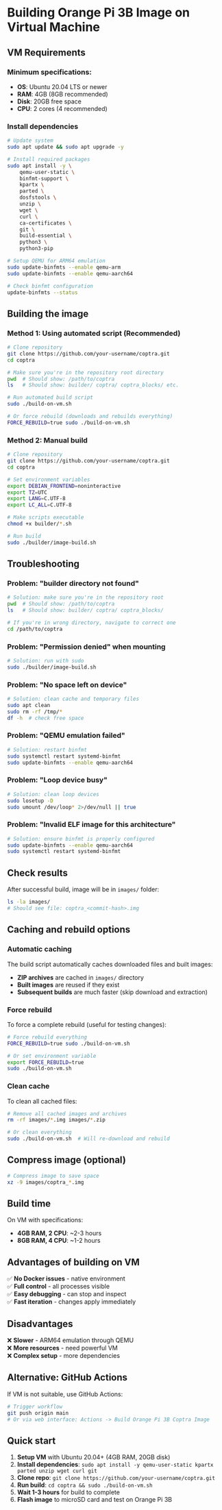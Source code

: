 # Building Orange Pi 3B Image on Virtual Machine

## VM Requirements

### Minimum specifications:
- **OS**: Ubuntu 20.04 LTS or newer
- **RAM**: 4GB (8GB recommended)
- **Disk**: 20GB free space
- **CPU**: 2 cores (4 recommended)

### Install dependencies

```bash
# Update system
sudo apt update && sudo apt upgrade -y

# Install required packages
sudo apt install -y \
    qemu-user-static \
    binfmt-support \
    kpartx \
    parted \
    dosfstools \
    unzip \
    wget \
    curl \
    ca-certificates \
    git \
    build-essential \
    python3 \
    python3-pip

# Setup QEMU for ARM64 emulation
sudo update-binfmts --enable qemu-arm
sudo update-binfmts --enable qemu-aarch64

# Check binfmt configuration
update-binfmts --status
```

## Building the image

### Method 1: Using automated script (Recommended)
```bash
# Clone repository
git clone https://github.com/your-username/coptra.git
cd coptra

# Make sure you're in the repository root directory
pwd  # Should show: /path/to/coptra
ls   # Should show: builder/ coptra/ coptra_blocks/ etc.

# Run automated build script
sudo ./build-on-vm.sh

# Or force rebuild (downloads and rebuilds everything)
FORCE_REBUILD=true sudo ./build-on-vm.sh
```

### Method 2: Manual build
```bash
# Clone repository
git clone https://github.com/your-username/coptra.git
cd coptra

# Set environment variables
export DEBIAN_FRONTEND=noninteractive
export TZ=UTC
export LANG=C.UTF-8
export LC_ALL=C.UTF-8

# Make scripts executable
chmod +x builder/*.sh

# Run build
sudo ./builder/image-build.sh
```

## Troubleshooting

### Problem: "builder directory not found"
```bash
# Solution: make sure you're in the repository root
pwd  # Should show: /path/to/coptra
ls   # Should show: builder/ coptra/ coptra_blocks/

# If you're in wrong directory, navigate to correct one
cd /path/to/coptra
```

### Problem: "Permission denied" when mounting
```bash
# Solution: run with sudo
sudo ./builder/image-build.sh
```

### Problem: "No space left on device"
```bash
# Solution: clean cache and temporary files
sudo apt clean
sudo rm -rf /tmp/*
df -h  # check free space
```

### Problem: "QEMU emulation failed"
```bash
# Solution: restart binfmt
sudo systemctl restart systemd-binfmt
sudo update-binfmts --enable qemu-aarch64
```

### Problem: "Loop device busy"
```bash
# Solution: clean loop devices
sudo losetup -D
sudo umount /dev/loop* 2>/dev/null || true
```

### Problem: "Invalid ELF image for this architecture"
```bash
# Solution: ensure binfmt is properly configured
sudo update-binfmts --enable qemu-aarch64
sudo systemctl restart systemd-binfmt
```

## Check results

After successful build, image will be in `images/` folder:
```bash
ls -la images/
# Should see file: coptra_<commit-hash>.img
```

## Caching and rebuild options

### Automatic caching
The build script automatically caches downloaded files and built images:
- **ZIP archives** are cached in `images/` directory
- **Built images** are reused if they exist
- **Subsequent builds** are much faster (skip download and extraction)

### Force rebuild
To force a complete rebuild (useful for testing changes):
```bash
# Force rebuild everything
FORCE_REBUILD=true sudo ./build-on-vm.sh

# Or set environment variable
export FORCE_REBUILD=true
sudo ./build-on-vm.sh
```

### Clean cache
To clean all cached files:
```bash
# Remove all cached images and archives
rm -rf images/*.img images/*.zip

# Or clean everything
sudo ./build-on-vm.sh  # Will re-download and rebuild
```

## Compress image (optional)
```bash
# Compress image to save space
xz -9 images/coptra_*.img
```

## Build time

On VM with specifications:
- **4GB RAM, 2 CPU**: ~2-3 hours
- **8GB RAM, 4 CPU**: ~1-2 hours

## Advantages of building on VM

✅ **No Docker issues** - native environment  
✅ **Full control** - all processes visible  
✅ **Easy debugging** - can stop and inspect  
✅ **Fast iteration** - changes apply immediately  

## Disadvantages

❌ **Slower** - ARM64 emulation through QEMU  
❌ **More resources** - need powerful VM  
❌ **Complex setup** - more dependencies  

## Alternative: GitHub Actions

If VM is not suitable, use GitHub Actions:
```bash
# Trigger workflow
git push origin main
# Or via web interface: Actions -> Build Orange Pi 3B Coptra Image
```

## Quick start

1. **Setup VM** with Ubuntu 20.04+ (4GB RAM, 20GB disk)
2. **Install dependencies**: `sudo apt install -y qemu-user-static kpartx parted unzip wget curl git`
3. **Clone repo**: `git clone https://github.com/your-username/coptra.git`
4. **Run build**: `cd coptra && sudo ./build-on-vm.sh`
5. **Wait 1-3 hours** for build to complete
6. **Flash image** to microSD card and test on Orange Pi 3B
